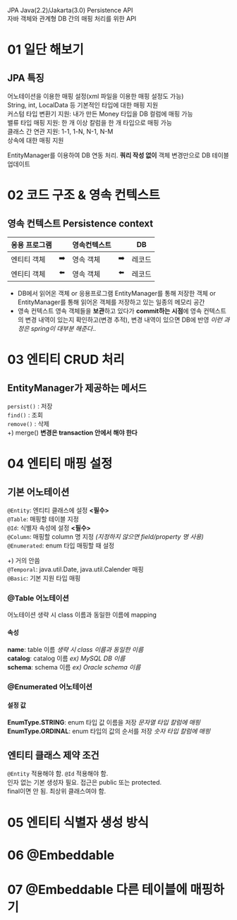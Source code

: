 JPA Java(2.2)/Jakarta(3.0) Persistence API      
자바 객체와 관계형 DB 간의 매핑 처리를 위한 API  
  
# 01 일단 해보기
## JPA 특징
어노테이션을 이용한 매핑 설정(xml 파일을 이용한 매핑 설정도 가능)  
String, int, LocalData 등 기본적인 타입에 대한 매핑 지원  
커스텀 타입 변환기 지원: 내가 만든 Money 타입을 DB 컬럼에 매핑 가능  
밸류 타입 매핑 지원: 한 개 이상 칼럼을 한 개 타입으로 매핑 가능   
클래스 간 연관 지원: 1-1, 1-N, N-1, N-M  
상속에 대한 매핑 지원   
  
EntityManager를 이용하여 DB 연동 처리. **쿼리 작성 없이** 객체 변경만으로 DB 테이블 업데이트

# 02 코드 구조 & 영속 컨텍스트
## 영속 컨텍스트 Persistence context
|응용 프로그램||영속컨텍스트||DB|
|--|--|--|--|--|
|엔티티 객체| ➡️ |영속 객체| ➡️ |레코드|
|엔티티 객체| ⬅️ |영속 객체| ⬅️ |레코드|
* DB에서 읽어온 객체 or 응용프로그램 EntityManager를 통해 저장한 객체 or EntityManager를 통해 읽어온 객체를 저장하고 있는 일종의 메모리 공간  
* 영속 컨텍스트 영속 객체들을 **보관**하고 있다가 **commit하는 시점**에 영속 컨텍스트의 변경 내역이 있는지 확인하고(변경 추적), 변경 내역이 있으면 DB에 반영
*이런 과정은 spring이 대부분 해준다..*  

# 03 엔티티 CRUD 처리
## EntityManager가 제공하는 메서드
```persist()``` : 저장  
```find()``` : 조회  
```remove()``` : 삭제  
+) merge()
**변경은 transaction 안에서 해야 한다**

# 04 엔티티 매핑 설정
## 기본 어노테이션
```@Entity```: 엔티티 클래스에 설정 **<필수>**   
```@Table```: 매핑할 테이블 지정   
```@Id```: 식별자 속성에 설정 **<필수>**  
```@Column```: 매핑할 column 명 지정 *(지정하지 않으면 field/property 명 사용)*  
```@Enumerated```: enum 타입 매핑할 때 설정  
   
+) 거의 안씀  
```@Temporal```: java.util.Date, java.util.Calender 매핑  
```@Basic```: 기본 지원 타입 매핑  
  
### @Table 어노테이션
어노테이션 생략 시 class 이름과 동일한 이름에 mapping  
#### 속성
**name**: table 이름 *생략 시 class 이름과 동일한 이름*  
**catalog**: catalog 이름 *ex) MySQL DB 이름*   
**schema**: schema 이름 *ex) Oracle schema 이름*   
### @Enumerated 어노테이션
#### 설정 값
**EnumType.STRING**: enum 타입 값 이름을 저장 *문자열 타입 칼럼에 매핑*  
**EnumType.ORDINAL**: enum 타입의 값의 순서를 저장 *숫자 타입 칼럼에 매핑*
  
## 엔티티 클래스 제약 조건
```@Entity``` 적용해야 함. ```@Id``` 적용해야 함.  
인자 없는 기본 생성자 필요. 접근은 public 또는 protected.  
final이면 안 됨. 최상위 클래스여야 함.  

# 05 엔티티 식별자 생성 방식

# 06 @Embeddable

# 07 @Embeddable 다른 테이블에 매핑하기
